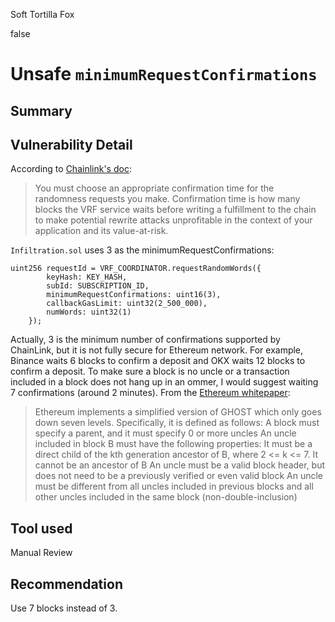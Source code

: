 Soft Tortilla Fox

false

# Unsafe `minimumRequestConfirmations`
## Summary

## Vulnerability Detail
According to [Chainlink's doc](https://docs.chain.link/vrf/v2/security#choose-a-safe-block-confirmation-time-which-will-vary-between-blockchains):
> You must choose an appropriate confirmation time for the randomness requests you make. Confirmation time is how many blocks the VRF service waits before writing a fulfillment to the chain to make potential rewrite attacks unprofitable in the context of your application and its value-at-risk.

`Infiltration.sol` uses 3 as the minimumRequestConfirmations: 

    uint256 requestId = VRF_COORDINATOR.requestRandomWords({
            keyHash: KEY_HASH,
            subId: SUBSCRIPTION_ID,
            minimumRequestConfirmations: uint16(3),
            callbackGasLimit: uint32(2_500_000),
            numWords: uint32(1)
        });

Actually, 3 is the minimum number of confirmations supported by ChainLink, but it is not fully secure for Ethereum network.
For example, Binance waits 6 blocks to confirm a deposit and OKX waits 12 blocks to confirm a deposit.
To make sure a block is no uncle or a transaction included in a block does not hang up in an ommer, I would suggest waiting 7 confirmations (around 2 minutes). From the [Ethereum whitepaper](https://ethereum.org/en/whitepaper/#modified-ghost-implementation):
> Ethereum implements a simplified version of GHOST which only goes down seven levels. Specifically, it is defined as follows:
A block must specify a parent, and it must specify 0 or more uncles
An uncle included in block B must have the following properties:
It must be a direct child of the kth generation ancestor of B, where 2 <= k <= 7.
It cannot be an ancestor of B
An uncle must be a valid block header, but does not need to be a previously verified or even valid block
An uncle must be different from all uncles included in previous blocks and all other uncles included in the same block (non-double-inclusion)

## Tool used

Manual Review

## Recommendation
Use 7 blocks instead of 3.